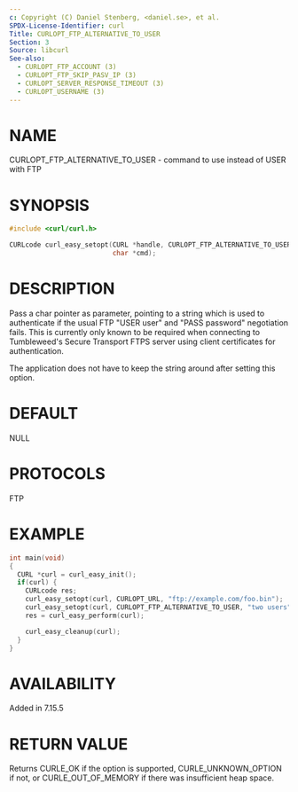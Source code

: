 ```yaml
---
c: Copyright (C) Daniel Stenberg, <daniel.se>, et al.
SPDX-License-Identifier: curl
Title: CURLOPT_FTP_ALTERNATIVE_TO_USER
Section: 3
Source: libcurl
See-also:
  - CURLOPT_FTP_ACCOUNT (3)
  - CURLOPT_FTP_SKIP_PASV_IP (3)
  - CURLOPT_SERVER_RESPONSE_TIMEOUT (3)
  - CURLOPT_USERNAME (3)
---
```


# NAME

CURLOPT_FTP_ALTERNATIVE_TO_USER - command to use instead of USER with FTP

# SYNOPSIS

~~~c
#include <curl/curl.h>

CURLcode curl_easy_setopt(CURL *handle, CURLOPT_FTP_ALTERNATIVE_TO_USER,
                          char *cmd);
~~~

# DESCRIPTION

Pass a char pointer as parameter, pointing to a string which is used to
authenticate if the usual FTP "USER user" and "PASS password" negotiation
fails. This is currently only known to be required when connecting to
Tumbleweed's Secure Transport FTPS server using client certificates for
authentication.

The application does not have to keep the string around after setting this
option.

# DEFAULT

NULL

# PROTOCOLS

FTP

# EXAMPLE

~~~c
int main(void)
{
  CURL *curl = curl_easy_init();
  if(curl) {
    CURLcode res;
    curl_easy_setopt(curl, CURLOPT_URL, "ftp://example.com/foo.bin");
    curl_easy_setopt(curl, CURLOPT_FTP_ALTERNATIVE_TO_USER, "two users");
    res = curl_easy_perform(curl);

    curl_easy_cleanup(curl);
  }
}
~~~

# AVAILABILITY

Added in 7.15.5

# RETURN VALUE

Returns CURLE_OK if the option is supported, CURLE_UNKNOWN_OPTION if not, or
CURLE_OUT_OF_MEMORY if there was insufficient heap space.
